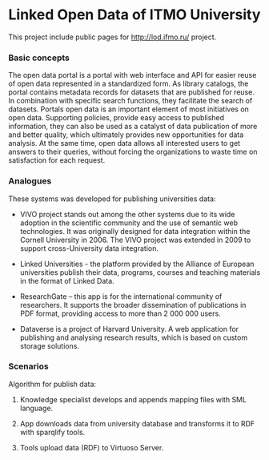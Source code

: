 # Linked Open Data of ITMO University

This project include public pages for http://lod.ifmo.ru/ project.

### Basic concepts

The open data portal is a portal with web interface and API for easier reuse of open data represented in a standardized form.
As library catalogs, the portal contains metadata records for datasets that are published for reuse.
In combination with specific search functions, they facilitate the search of datasets.
Portals open data is an important element of most initiatives on open data.
Supporting policies, provide easy access to published information, they can also be used as a catalyst of data publication of more and better quality,
which ultimately provides new opportunities for data analysis.
At the same time, open data allows all interested users to get answers to their queries, without forcing the organizations to waste time on satisfaction for each request.

### Analogues

These systems was developed for publishing universities data:

* VIVO project stands out among the other systems due to its wide adoption in the scientific community and the use of semantic web technologies. It was originally designed for data integration within the Cornell University in 2006. The VIVO project was extended in 2009 to support cross-University data integration.

* Linked Universities - the platform provided by the Alliance of European universities publish their data, programs, courses and teaching materials in the format of Linked Data.

* ResearchGate – this app is for the international community of researchers. It supports the broader dissemination of publications in PDF format, providing access to more than 2 000 000 users.

* Dataverse is a project of Harvard University. A web application for publishing and analysing research results, which is based on custom storage solutions.

### Scenarios

Algorithm for publish data:

1. Knowledge specialist develops and appends mapping files with SML language.

1. App downloads data from university database and transforms it to RDF with sparqlify tools.

1. Tools upload data (RDF) to Virtuoso Server.
